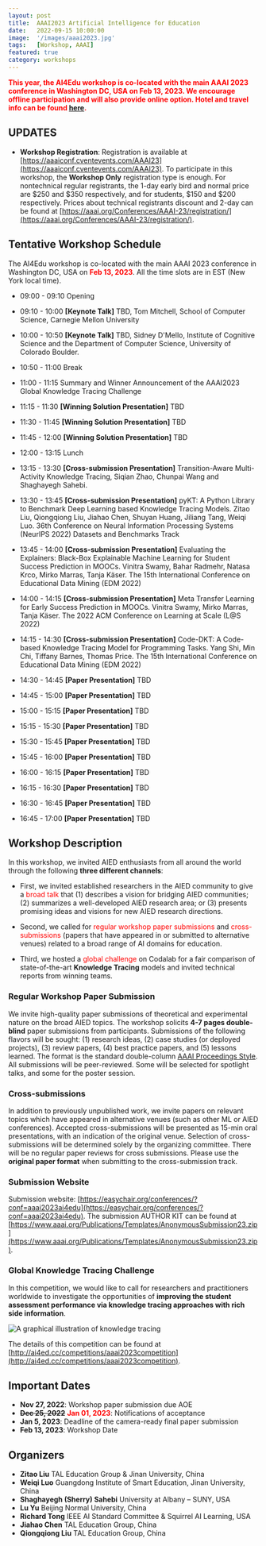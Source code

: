 ```yaml
---
layout: post
title:  AAAI2023 Artificial Intelligence for Education
date:   2022-09-15 10:00:00
image:  '/images/aaai2023.jpg'
tags:   [Workshop, AAAI]
featured: true
category: workshops
---
```


**<span style="color:red">This year, the AI4Edu workshop is co-located with the main AAAI 2023 conference in Washington DC, USA on Feb 13, 2023. We encourage offline participation and will also provide online option. Hotel and travel info can be found [here](https://aaai.org/Conferences/AAAI-23/hotel-and-travel/).</span>**


## UPDATES 

* **Workshop Registration**: Registration is available at [https://aaaiconf.cventevents.com/AAAI23](https://aaaiconf.cventevents.com/AAAI23). To participate in this workshop, the **Workshop Only** registration type is enough. For nontechnical regular registrants, the 1-day early bird and normal price are $250 and $350 respectively, and for students, $150 and $200 respectively. Prices about technical registrants discount and 2-day can be found at [https://aaai.org/Conferences/AAAI-23/registration/](https://aaai.org/Conferences/AAAI-23/registration/). 


## Tentative Workshop Schedule

The AI4Edu workshop is co-located with the main AAAI 2023 conference in Washington DC, USA on **<span style="color:red">Feb 13, 2023</span>**. All the time slots are in EST (New York local time).

* 09:00 - 09:10 Opening
* 09:10 - 10:00 **[Keynote Talk]** TBD, Tom Mitchell, School of Computer Science, Carnegie Mellon University
* 10:00 - 10:50 **[Keynote Talk]** TBD, Sidney D'Mello,  Institute of Cognitive Science and the Department of Computer Science, University of Colorado Boulder.
* 10:50 - 11:00 Break

* 11:00 - 11:15 Summary and Winner Announcement of the AAAI2023 Global Knowledge Tracing Challenge
* 11:15 - 11:30 **[Winning Solution Presentation]** TBD 
* 11:30 - 11:45 **[Winning Solution Presentation]** TBD 
* 11:45 - 12:00 **[Winning Solution Presentation]** TBD 

* 12:00 - 13:15 Lunch

* 13:15 - 13:30 **[Cross-submission Presentation]** Transition-Aware Multi-Activity Knowledge Tracing, Siqian Zhao, Chunpai Wang and Shaghayegh Sahebi.
* 13:30 - 13:45 **[Cross-submission Presentation]** pyKT: A Python Library to Benchmark Deep Learning based Knowledge Tracing Models. Zitao Liu, Qiongqiong Liu, Jiahao Chen, Shuyan Huang, Jiliang Tang, Weiqi Luo. 36th Conference on Neural Information Processing Systems (NeurIPS 2022) Datasets and Benchmarks Track 
* 13:45 - 14:00 **[Cross-submission Presentation]** Evaluating the Explainers: Black-Box Explainable Machine Learning for Student Success Prediction in MOOCs. Vinitra Swamy, Bahar Radmehr, Natasa Krco, Mirko Marras, Tanja Käser. The 15th International Conference on Educational Data Mining (EDM 2022)
* 14:00 - 14:15 **[Cross-submission Presentation]** Meta Transfer Learning for Early Success Prediction in MOOCs. Vinitra Swamy, Mirko Marras, Tanja Käser. The 2022 ACM Conference on Learning at Scale (L@S 2022)
* 14:15 - 14:30 **[Cross-submission Presentation]** Code-DKT: A Code-based Knowledge Tracing Model for Programming Tasks. Yang Shi, Min Chi, Tiffany Barnes, Thomas Price. The 15th International Conference on Educational Data Mining (EDM 2022)

* 14:30 - 14:45 **[Paper Presentation]** TBD
* 14:45 - 15:00 **[Paper Presentation]** TBD 
* 15:00 - 15:15 **[Paper Presentation]** TBD 
* 15:15 - 15:30 **[Paper Presentation]** TBD 
* 15:30 - 15:45 **[Paper Presentation]** TBD 
* 15:45 - 16:00 **[Paper Presentation]** TBD 
* 16:00 - 16:15 **[Paper Presentation]** TBD 
* 16:15 - 16:30 **[Paper Presentation]** TBD 
* 16:30 - 16:45 **[Paper Presentation]** TBD 
* 16:45 - 17:00 **[Paper Presentation]** TBD 



## Workshop Description


In this workshop, we invited AIED enthusiasts from all around the world through the following **three different channels**:

* First, we invited established researchers in the AIED community to give a <span style="color:red">broad talk</span> that (1) describes a vision for bridging AIED communities; (2) summarizes a well-developed AIED research area; or (3) presents promising ideas and visions for new AIED research directions. 

* Second, we called for <span style="color:red">regular workshop paper submissions</span> and <span style="color:red">cross-submissions</span> (papers that have appeared in or submitted to alternative venues) related to a broad range of AI domains for education. 

* Third, we hosted a <span style="color:red">global challenge</span> on Codalab for a fair comparison of state-of-the-art **Knowledge Tracing** models and invited technical reports from winning teams. 



### Regular Workshop Paper Submission

We invite high-quality paper submissions of theoretical and experimental nature on the broad AIED topics. The workshop solicits **4-7 pages double-blind** paper submissions from participants. Submissions of the following flavors will be sought: (1) research ideas, (2) case studies (or deployed projects), (3) review papers, (4) best practice papers, and (5) lessons learned. The format is the standard double-column [AAAI Proceedings Style](https://www.aaai.org/Publications/Templates/AnonymousSubmission23.zip). All submissions will be peer-reviewed. Some will be selected for spotlight talks, and some for the poster session.



### Cross-submissions 

In addition to previously unpublished work, we invite papers on relevant topics which have appeared in alternative venues (such as other ML or AIED conferences). Accepted cross-submissions will be presented as 15-min oral presentations, with an indication of the original venue. Selection of cross-submissions will be determined solely by the organizing committee. There will be no regular paper reviews for cross submissions. Please use the **original paper format** when submitting to the cross-submission track.


### Submission Website

Submission website: [https://easychair.org/conferences/?conf=aaai2023ai4edu](https://easychair.org/conferences/?conf=aaai2023ai4edu). The submission AUTHOR KIT can be found at [https://www.aaai.org/Publications/Templates/AnonymousSubmission23.zip](https://www.aaai.org/Publications/Templates/AnonymousSubmission23.zip).


### Global Knowledge Tracing Challenge

In this competition, we would like to call for researchers and practitioners worldwide to investigate the opportunities of **improving the student assessment performance via knowledge tracing approaches with rich side information**. 


![A graphical illustration of knowledge tracing]({{site.baseurl}}/images/aaai2023competition_kt.jpg)


The details of this competition can be found at [http://ai4ed.cc/competitions/aaai2023competition](http://ai4ed.cc/competitions/aaai2023competition).

## Important Dates

* **Nov 27, 2022**: Workshop paper submission due AOE
* ~~**Dec 25, 2022**~~ **<span style="color:red">Jan 01, 2023</span>**: Notifications of acceptance
* **Jan 5, 2023**: Deadline of the camera-ready final paper submission
* **Feb 13, 2023**: Workshop Date 



## Organizers

<!-- ![Beautiful place]({{site.baseurl}}/images/aaai2022_workshop_organizers.jpg) -->

* **Zitao Liu** TAL Education Group & Jinan University, China
* **Weiqi Luo** Guangdong Institute of Smart Education, Jinan University, China
* **Shaghayegh (Sherry) Sahebi** University at Albany – SUNY, USA
* **Lu Yu** Beijing Normal University, China
* **Richard Tong** IEEE AI Standard Committee & Squirrel AI Learning, USA
* **Jiahao Chen** TAL Education Group, China
* **Qiongqiong Liu** TAL Education Group, China